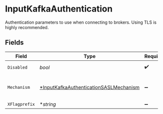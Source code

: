 # InputKafkaAuthentication

Authentication parameters to use when connecting to brokers. Using TLS is highly recommended.


## Fields

| Field                                                                                                  | Type                                                                                                   | Required                                                                                               | Description                                                                                            |
| ------------------------------------------------------------------------------------------------------ | ------------------------------------------------------------------------------------------------------ | ------------------------------------------------------------------------------------------------------ | ------------------------------------------------------------------------------------------------------ |
| `Disabled`                                                                                             | *bool*                                                                                                 | :heavy_check_mark:                                                                                     | Enable Authentication                                                                                  |
| `Mechanism`                                                                                            | [*InputKafkaAuthenticationSASLMechanism](../../models/shared/inputkafkaauthenticationsaslmechanism.md) | :heavy_minus_sign:                                                                                     | SASL authentication mechanism to use.                                                                  |
| `XFlagprefix`                                                                                          | **string*                                                                                              | :heavy_minus_sign:                                                                                     | N/A                                                                                                    |